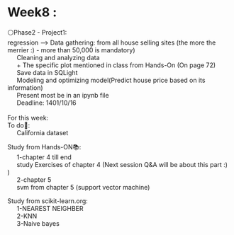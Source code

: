 # Week8 :
⚪️Phase2 - Project1:<br>
	regression —> Data gathering: from all house selling sites (the more the merrier :) - more than 50,000 is mandatory)<br>
&emsp;&ensp;Cleaning and analyzing data<br>
&emsp;&ensp;+ The specific plot mentioned in class from Hands-On (On page 72)<br>
&emsp;&ensp;Save data in SQLight<br>
&emsp;&ensp;Modeling and optimizing model(Predict house price based on its information)<br>
&emsp;&ensp;Present most be in an ipynb file<br>
&emsp;&ensp;Deadline: 1401/10/16<br><br>
For this week:<br>
To do📝:<br>
&emsp;&ensp;California dataset<br>

Study from Hands-ON📚:<br>
&emsp;&ensp;1-chapter 4 till end<br>
&emsp;&ensp;study Exercises of chapter 4 (Next session Q&A will be about this part :) )<br>
&emsp;&ensp;2-chapter 5<br>
&emsp;&ensp;svm from chapter 5 (support vector machine)<br>

Study from scikit-learn.org:<br>
&emsp;&ensp;1-NEAREST NEIGHBER<br>
&emsp;&ensp;2-KNN<br>
&emsp;&ensp;3-Naive bayes<br>
